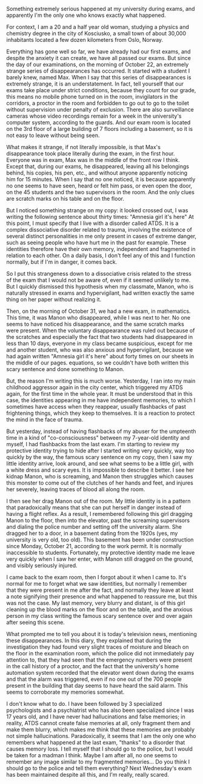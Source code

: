 Something extremely serious happened at my university during exams, and apparently I'm the only one who knows exactly what happened.

For context, I am a 20 and a half year old woman, studying a physics and chemistry degree in the city of Kosciusko, a small town of about 30,000 inhabitants located a few dozen kilometers from Oslo, Norway.

Everything has gone well so far, we have already had our first exams, and despite the anxiety it can create, we have all passed our exams. But since the day of our examinations, on the morning of October 22, an extremely strange series of disappearances has occurred. It started with a student I barely knew, named Max. When I say that this series of disappearances is extremely strange, it is an understatement. In fact, tell yourself that our exams take place under strict conditions, because they count for our grade, this means no mobile phone turned on in the room, invigilators in the corridors, a proctor in the room and forbidden to go out to go to the toilet without supervision under penalty of exclusion. There are also surveillance cameras whose video recordings remain for a week in the university's computer system, according to the guards. And our exam room is located on the 3rd floor of a large building of 7 floors including a basement, so it is not easy to leave without being seen.

What makes it strange, if not literally impossible, is that Max's disappearance took place literally during the exam, in the first hour. Everyone was in exam, Max was in the middle of the front row I think. Except that, during our exams, he disappeared, leaving all his belongings behind, his copies, his pen, etc., and without anyone apparently noticing him for 15 minutes. When I say that no one noticed, it is because apparently no one seems to have seen, heard or felt him pass, or even open the door, on the 45 students and the two supervisors in the room. And the only clues are scratch marks on his table and on the floor.

But I noticed something strange on my copy: it looked crossed out, I was writing the following sentence about thirty times: "Amnesia girl it's here" At this point, I must specify that I live with a disorder called ATDS. It is a complex dissociative disorder related to trauma, involving the existence of several distinct personalities in me only present in cases of extreme danger, such as seeing people who have hurt me in the past for example. These identities therefore have their own memory, independent and fragmented in relation to each other. On a daily basis, I don't feel any of this and I function normally, but if I'm in danger, it comes back.

So I put this strangeness down to a dissociative crisis related to the stress of the exam that I would not be aware of, even if it seemed unlikely to me. But I quickly dismissed this hypothesis when my classmate, Manon, who is naturally stressed in exams and hypervigilant, had written exactly the same thing on her paper without realizing it.

Then, on the morning of October 31, we had a new exam, in mathematics. This time, it was Manon who disappeared, while I was next to her. No one seems to have noticed his disappearance, and the same scratch marks were present. When the voluntary disappearance was ruled out because of the scratches and especially the fact that two students had disappeared in less than 10 days, everyone in my class became suspicious, except for me and another student, who was also anxious and hypervigilant, because we had again written "Amnesia girl it's here" about forty times on our sheets in the middle of our pages. equations, so we couldn't have both written this scary sentence and done something to Manon.

But, the reason I'm writing this is much worse. Yesterday, I ran into my main childhood aggressor again in the city center, which triggered my ATDS again, for the first time in the whole year. It must be understood that in this case, the identities appearing in me have independent memories, to which I sometimes have access when they reappear, usually flashbacks of past frightening things, which they keep to themselves. It is a reaction to protect the mind in the face of trauma.

But yesterday, instead of having flashbacks of my abuser for the umpteenth time in a kind of "co-consciousness" between my 7-year-old identity and myself, I had flashbacks from the last exam. I'm starting to review my protective identity trying to hide after I started writing very quickly, way too quickly by the way, the famous scary sentence on my copy, then I saw my little identity arrive, look around, and see what seems to be a little girl, with a white dress and scary eyes. It is impossible to describe it better. I see her kidnap Manon, who is screaming, and Manon then struggles which causes this monster to come out of the clutches of her hands and feet, and injures her severely, leaving traces of blood all along the room.

I then see her drag Manon out of the room. My little identity is in a pattern that paradoxically means that she can put herself in danger instead of having a flight reflex. As a result, I remembered following this girl dragging Manon to the floor, then into the elevator, past the screaming supervisors and dialing the police number and setting off the university alarm. She dragged her to a door, in a basement dating from the 1920s (yes, my university is very old, too old). This basement has been under construction since Monday, October 21, according to the work permit. It is normally inaccessible to students. Fortunately, my protective identity made me leave very quickly when I saw her enter, with Manon still dragged on the ground, and visibly seriously injured.

I came back to the exam room, then I forgot about it when I came to. It's normal for me to forget what we saw identities, but normally I remember that they were present in me after the fact, and normally they leave at least a note signifying their presence and what happened to reassure me, but this was not the case. My last memory, very blurry and distant, is of this girl cleaning up the blood marks on the floor and on the table, and the anxious person in my class writing the famous scary sentence over and over again after seeing this scene.

What prompted me to tell you about it is today's television news, mentioning these disappearances. In this diary, they explained that during the investigation they had found very slight traces of moisture and bleach on the floor in the examination room, which the police did not immediately pay attention to, that they had seen that the emergency numbers were present in the call history of a proctor, and the fact that the university's home automation system recorded that the elevator went down during the exams and that the alarm was triggered, even if no one out of the 700 people present in the building that day seems to have heard the said alarm. This seems to corroborate my memories somewhat.

I don't know what to do. I have been followed by 3 specialized psychologists and a psychiatrist who has also been specialized since I was 17 years old, and I have never had hallucinations and false memories; in reality, ATDS cannot create false memories at all, only fragment them and make them blurry, which makes me think that these memories are probably not simple hallucinations. Paradoxically, it seems that I am the only one who remembers what happened at the last exam, "thanks" to a disorder that causes memory loss. I tell myself that I should go to the police, but I would be taken for a madman I think. Maybe I am after all, no one seems to remember any image similar to my fragmented memories... Do you think I should go to the police and tell them everything? Next Wednesday's exam has been maintained despite all this, and I'm really, really scared.